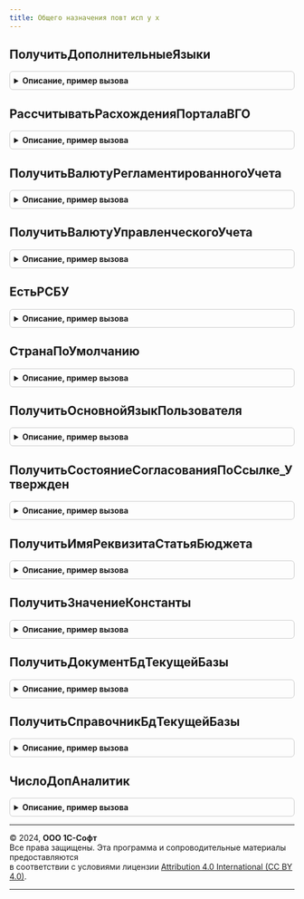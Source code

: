 ```yaml
---
title: Общего назначения повт исп у х
---
```



## ПолучитьДополнительныеЯзыки
<details style="margin: 1em 0; padding: 0.5em; border: 1px solid #ccc; border-radius: 6px;">

<summary style="font-weight: bold; cursor: pointer;">Описание, пример вызова</summary>

```bsl

Функция ПолучитьДополнительныеЯзыки() Экспорт
```

Пример вызова
```bsl
Результат = ОбщегоНазначенияПовтИспУХ.ПолучитьДополнительныеЯзыки() 
```
</details>

## РассчитыватьРасхожденияПорталаВГО
<details style="margin: 1em 0; padding: 0.5em; border: 1px solid #ccc; border-radius: 6px;">

<summary style="font-weight: bold; cursor: pointer;">Описание, пример вызова</summary>

```bsl

Функция РассчитыватьРасхожденияПорталаВГО() Экспорт
```

Пример вызова
```bsl
Результат = ОбщегоНазначенияПовтИспУХ.РассчитыватьРасхожденияПорталаВГО() 
```
</details>

## ПолучитьВалютуРегламентированногоУчета
<details style="margin: 1em 0; padding: 0.5em; border: 1px solid #ccc; border-radius: 6px;">

<summary style="font-weight: bold; cursor: pointer;">Описание, пример вызова</summary>

```bsl

// Возвращает валюту регламентированного учета
// Если переданная в качестве параметра валюта уже заполнена - возвращает ее.
// Если валюта не передана в качестве параметра или передан пустой,
// валюту рег. учета. Если валюта рег. учета не заполнена - возвращает пустую ссылку на валюту.
//
// Параметры:
// Валюта - СправочникСсылка.Валюты - Валюта, которую нужно заполнить.
//
// Возвращаемое значение:
// СправочникСсылка.Валюты.
//
Функция ПолучитьВалютуРегламентированногоУчета() Экспорт
```

Пример вызова
```bsl
Результат = ОбщегоНазначенияПовтИспУХ.ПолучитьВалютуРегламентированногоУчета() 
```
</details>

## ПолучитьВалютуУправленческогоУчета
<details style="margin: 1em 0; padding: 0.5em; border: 1px solid #ccc; border-radius: 6px;">

<summary style="font-weight: bold; cursor: pointer;">Описание, пример вызова</summary>

```bsl

// Возвращает валюту управленческого учета
// Если переданная в качестве параметра валюта уже заполнена - возвращает ее.
// Если валюта не передана в качестве параметра или передан пустой,
// валюту упр. учета. Если валюта упр. учета не заполнена - возвращает пустую ссылку на валюту
//
// Параметры:
// Валюта - СправочникСсылка.Валюты - Валюта, которую нужно заполнить
//
// Возвращаемое значение:
// СправочникСсылка.Валюты
//
Функция ПолучитьВалютуУправленческогоУчета(Знач Валюта = Неопределено) Экспорт
```

Пример вызова
```bsl
Результат = ОбщегоНазначенияПовтИспУХ.ПолучитьВалютуУправленческогоУчета(Валюта);
```
</details>

## ЕстьРСБУ
<details style="margin: 1em 0; padding: 0.5em; border: 1px solid #ccc; border-radius: 6px;">

<summary style="font-weight: bold; cursor: pointer;">Описание, пример вызова</summary>

```bsl

Функция ЕстьРСБУ() Экспорт
```

Пример вызова
```bsl
Результат = ОбщегоНазначенияПовтИспУХ.ЕстьРСБУ() 
```
</details>

## СтранаПоУмолчанию
<details style="margin: 1em 0; padding: 0.5em; border: 1px solid #ccc; border-radius: 6px;">

<summary style="font-weight: bold; cursor: pointer;">Описание, пример вызова</summary>

```bsl

Функция СтранаПоУмолчанию() Экспорт
```

Пример вызова
```bsl
Результат = ОбщегоНазначенияПовтИспУХ.СтранаПоУмолчанию() 
```
</details>

## ПолучитьОсновнойЯзыкПользователя
<details style="margin: 1em 0; padding: 0.5em; border: 1px solid #ccc; border-radius: 6px;">

<summary style="font-weight: bold; cursor: pointer;">Описание, пример вызова</summary>

```bsl

Функция ПолучитьОсновнойЯзыкПользователя(Пользователь = Неопределено) Экспорт
```

Пример вызова
```bsl
Результат = ОбщегоНазначенияПовтИспУХ.ПолучитьОсновнойЯзыкПользователя(Пользователь);
```
</details>

## ПолучитьСостояниеСогласованияПоСсылке_Утвержден
<details style="margin: 1em 0; padding: 0.5em; border: 1px solid #ccc; border-radius: 6px;">

<summary style="font-weight: bold; cursor: pointer;">Описание, пример вызова</summary>

```bsl

// Возвращает статус согласования, присвоенный объекту ОбъектСогласования.
Функция ПолучитьСостояниеСогласованияПоСсылке_Утвержден(ОбъектСогласования) Экспорт
```

Пример вызова
```bsl
Результат = ОбщегоНазначенияПовтИспУХ.ПолучитьСостояниеСогласованияПоСсылке_Утвержден(ОбъектСогласования) 
```
</details>

## ПолучитьИмяРеквизитаСтатьяБюджета
<details style="margin: 1em 0; padding: 0.5em; border: 1px solid #ccc; border-radius: 6px;">

<summary style="font-weight: bold; cursor: pointer;">Описание, пример вызова</summary>

```bsl

// Функция возвращает имя реквизита статьи бюджета, которое определяет по виду бюджета, переданному в параметре функции.
//
// Параметры:
//  ВидБюджета - ПеречислениеСсылка.ПредназначенияЭлементовСтруктурыОтчета - Вид бюджета, для которого необходимо получить название реквизита Статья.
//
// Возвращаемое значение: Строка
//
Функция ПолучитьИмяРеквизитаСтатьяБюджета(ВидБюджета) Экспорт
```

Пример вызова
```bsl
Результат = ОбщегоНазначенияПовтИспУХ.ПолучитьИмяРеквизитаСтатьяБюджета(ВидБюджета) 
```
</details>

## ПолучитьЗначениеКонстанты
<details style="margin: 1em 0; padding: 0.5em; border: 1px solid #ccc; border-radius: 6px;">

<summary style="font-weight: bold; cursor: pointer;">Описание, пример вызова</summary>

```bsl

// Возвращает значение константы с именем ИмяКонстантыВход.
Функция ПолучитьЗначениеКонстанты(ИмяКонстантыВход) Экспорт
```

Пример вызова
```bsl
Результат = ОбщегоНазначенияПовтИспУХ.ПолучитьЗначениеКонстанты(ИмяКонстантыВход) 
```
</details>

## ПолучитьДокументБдТекущейБазы
<details style="margin: 1em 0; padding: 0.5em; border: 1px solid #ccc; border-radius: 6px;">

<summary style="font-weight: bold; cursor: pointer;">Описание, пример вызова</summary>

```bsl

// Возвращает ссылку на элем ент справочника ДокументыБД, с наименованием НаименованиеДокументаВход.
Функция ПолучитьДокументБдТекущейБазы(НаименованиеДокументаВход) Экспорт
```

Пример вызова
```bsl
Результат = ОбщегоНазначенияПовтИспУХ.ПолучитьДокументБдТекущейБазы(НаименованиеДокументаВход) 
```
</details>

## ПолучитьСправочникБдТекущейБазы
<details style="margin: 1em 0; padding: 0.5em; border: 1px solid #ccc; border-radius: 6px;">

<summary style="font-weight: bold; cursor: pointer;">Описание, пример вызова</summary>

```bsl

// Возвращает ссылку на элем ент справочника СправочникиБД, с наименованием НаименованиеДокументаВход.
Функция ПолучитьСправочникБдТекущейБазы(НаименованиеДокументаВход) Экспорт
```

Пример вызова
```bsl
Результат = ОбщегоНазначенияПовтИспУХ.ПолучитьСправочникБдТекущейБазы(НаименованиеДокументаВход) 
```
</details>

## ЧислоДопАналитик
<details style="margin: 1em 0; padding: 0.5em; border: 1px solid #ccc; border-radius: 6px;">

<summary style="font-weight: bold; cursor: pointer;">Описание, пример вызова</summary>

```bsl

Функция ЧислоДопАналитик() Экспорт
```

Пример вызова
```bsl
Результат = ОбщегоНазначенияПовтИспУХ.ЧислоДопАналитик() 
```
</details>

---

© 2024, **ООО 1С-Софт**  
Все права защищены. Эта программа и сопроводительные материалы предоставляются  
в соответствии с условиями лицензии [Attribution 4.0 International (CC BY 4.0)](https://creativecommons.org/licenses/by/4.0/legalcode).

---
